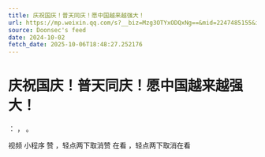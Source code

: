 ```yaml
---
title: 庆祝国庆！普天同庆！愿中国越来越强大！
url: https://mp.weixin.qq.com/s?__biz=Mzg3OTYxODQxNg==&mid=2247485155&idx=1&sn=1b0049189d9bf72266574921b12ebe18
source: Doonsec's feed
date: 2024-10-02
fetch_date: 2025-10-06T18:48:27.252176
---
```


# 庆祝国庆！普天同庆！愿中国越来越强大！

：
，
。

视频
小程序
赞
，轻点两下取消赞
在看
，轻点两下取消在看